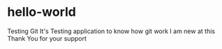 # hello-world
Testing Git
It's Testing application to know how git work
I am new at this
Thank You for your support
